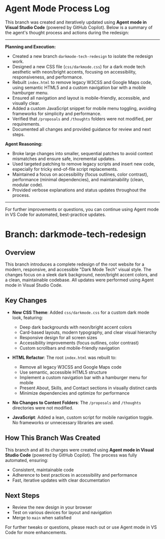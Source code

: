 #
# Agent Mode Process Log

This branch was created and iteratively updated using **Agent mode in Visual Studio Code** (powered by GitHub Copilot). Below is a summary of the agent's thought process and actions during the redesign:

---

**Planning and Execution:**
- Created a new branch `darkmode-tech-redesign` to isolate the redesign work.
- Designed a new CSS file (`css/darkmode.css`) for a dark mode tech aesthetic with neon/bright accents, focusing on accessibility, responsiveness, and performance.
- Rebuilt `index.html` to remove legacy W3CSS and Google Maps code, using semantic HTML5 and a custom navigation bar with a mobile hamburger menu.
- Ensured all navigation and layout is mobile-friendly, accessible, and visually clear.
- Added a custom JavaScript snippet for mobile menu toggling, avoiding frameworks for simplicity and performance.
- Verified that `/proposals` and `/thoughts` folders were not modified, per requirements.
- Documented all changes and provided guidance for review and next steps.

**Agent Reasoning:**
- Broke large changes into smaller, sequential patches to avoid context mismatches and ensure safe, incremental updates.
- Used targeted patching to remove legacy scripts and insert new code, especially for tricky end-of-file script replacements.
- Maintained a focus on accessibility (focus outlines, color contrast), performance (minimal dependencies), and maintainability (clean, modular code).
- Provided verbose explanations and status updates throughout the process.

---

For further improvements or questions, you can continue using Agent mode in VS Code for automated, best-practice updates.
# Branch: darkmode-tech-redesign

## Overview
This branch introduces a complete redesign of the root website for a modern, responsive, and accessible "Dark Mode Tech" visual style. The changes focus on a sleek dark background, neon/bright accent colors, and a clean, maintainable codebase. All updates were performed using Agent mode in Visual Studio Code.

## Key Changes

- **New CSS Theme**: Added `css/darkmode.css` for a custom dark mode look, featuring:
  - Deep dark backgrounds with neon/bright accent colors
  - Card-based layouts, modern typography, and clear visual hierarchy
  - Responsive design for all screen sizes
  - Accessibility improvements (focus outlines, color contrast)
  - Custom scrollbars and mobile-friendly navigation

- **HTML Refactor**: The root `index.html` was rebuilt to:
  - Remove all legacy W3CSS and Google Maps code
  - Use semantic, accessible HTML5 structure
  - Implement a custom navigation bar with a hamburger menu for mobile
  - Present About, Skills, and Contact sections in visually distinct cards
  - Minimize dependencies and optimize for performance

- **No Changes to Content Folders**: The `/proposals` and `/thoughts` directories were not modified.

- **JavaScript**: Added a lean, custom script for mobile navigation toggle. No frameworks or unnecessary libraries are used.

## How This Branch Was Created
This branch and all its changes were created using **Agent mode in Visual Studio Code** (powered by GitHub Copilot). The process was fully automated, ensuring:
- Consistent, maintainable code
- Adherence to best practices in accessibility and performance
- Fast, iterative updates with clear documentation

## Next Steps
- Review the new design in your browser
- Test on various devices for layout and navigation
- Merge to `main` when satisfied

For further tweaks or questions, please reach out or use Agent mode in VS Code for more enhancements.
